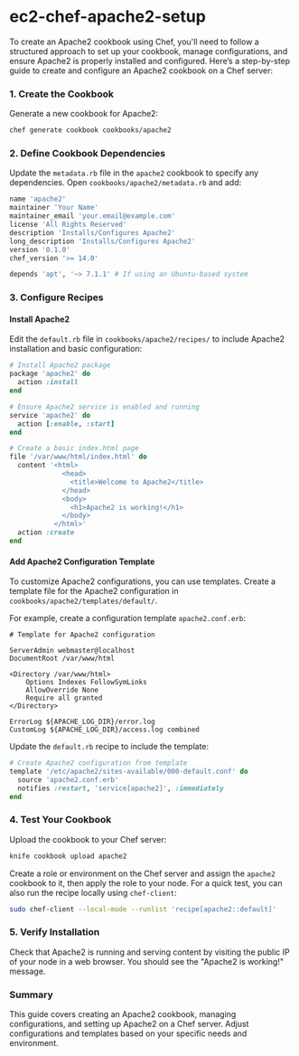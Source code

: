 # ec2-chef-apache2-setup
To create an Apache2 cookbook using Chef, you'll need to follow a structured approach to set up your cookbook, manage configurations, and ensure Apache2 is properly installed and configured. Here’s a step-by-step guide to create and configure an Apache2 cookbook on a Chef server:

### 1. Create the Cookbook

Generate a new cookbook for Apache2:
```bash
chef generate cookbook cookbooks/apache2
```

### 2. Define Cookbook Dependencies

Update the `metadata.rb` file in the `apache2` cookbook to specify any dependencies. Open `cookbooks/apache2/metadata.rb` and add:
```ruby
name 'apache2'
maintainer 'Your Name'
maintainer_email 'your.email@example.com'
license 'All Rights Reserved'
description 'Installs/Configures Apache2'
long_description 'Installs/Configures Apache2'
version '0.1.0'
chef_version '>= 14.0'

depends 'apt', '~> 7.1.1' # If using an Ubuntu-based system
```

### 3. Configure Recipes

#### Install Apache2

Edit the `default.rb` file in `cookbooks/apache2/recipes/` to include Apache2 installation and basic configuration:
```ruby
# Install Apache2 package
package 'apache2' do
  action :install
end

# Ensure Apache2 service is enabled and running
service 'apache2' do
  action [:enable, :start]
end

# Create a basic index.html page
file '/var/www/html/index.html' do
  content '<html>
             <head>
               <title>Welcome to Apache2</title>
             </head>
             <body>
               <h1>Apache2 is working!</h1>
             </body>
           </html>'
  action :create
end
```

#### Add Apache2 Configuration Template

To customize Apache2 configurations, you can use templates. Create a template file for the Apache2 configuration in `cookbooks/apache2/templates/default/`.

For example, create a configuration template `apache2.conf.erb`:
```erb
# Template for Apache2 configuration

ServerAdmin webmaster@localhost
DocumentRoot /var/www/html

<Directory /var/www/html>
    Options Indexes FollowSymLinks
    AllowOverride None
    Require all granted
</Directory>

ErrorLog ${APACHE_LOG_DIR}/error.log
CustomLog ${APACHE_LOG_DIR}/access.log combined
```

Update the `default.rb` recipe to include the template:
```ruby
# Create Apache2 configuration from template
template '/etc/apache2/sites-available/000-default.conf' do
  source 'apache2.conf.erb'
  notifies :restart, 'service[apache2]', :immediately
end
```

### 4. Test Your Cookbook

Upload the cookbook to your Chef server:
```bash
knife cookbook upload apache2
```

Create a role or environment on the Chef server and assign the `apache2` cookbook to it, then apply the role to your node. For a quick test, you can also run the recipe locally using `chef-client`:
```bash
sudo chef-client --local-mode --runlist 'recipe[apache2::default]'
```

### 5. Verify Installation

Check that Apache2 is running and serving content by visiting the public IP of your node in a web browser. You should see the "Apache2 is working!" message.

### Summary

This guide covers creating an Apache2 cookbook, managing configurations, and setting up Apache2 on a Chef server. Adjust configurations and templates based on your specific needs and environment.
